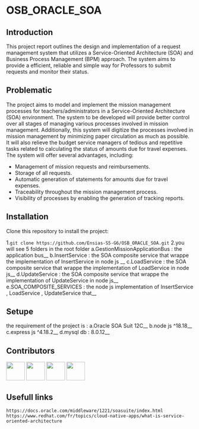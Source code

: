 # OSB_ORACLE_SOA

## Introduction
This project report outlines the design and implementation of a request management system
that utilizes a Service-Oriented Architecture (SOA) and Business Process Management (BPM)
approach. The system aims to provide a efficient, reliable and simple way for Professors to
submit requests and monitor their status.

## Problematic
The project aims to model and implement the mission management processes for teachers/administrators in a Service-Oriented Architecture (SOA) environment. The system to be developed will provide better control over all stages of managing various processes involved in mission management. Additionally, this system will digitize the processes involved in mission management by minimizing paper circulation as much as possible. It will also relieve the budget service managers of tedious and repetitive tasks related to calculating the status of amounts due for travel expenses. The system will offer several advantages, including:

- Management of mission requests and reimbursements.  
- Storage of all requests.
- Automatic generation of statements for amounts due for travel expenses.
- Traceability throughout the mission management process.
- Visibility of processes by enabling the generation of tracking reports.


## Installation
Clone this repository to install the project:

1.`git clone https://github.com/Ensias-S5-G6/OSB_ORACLE_SOA.git`
2.you will see 5 folders in the root folder
    a.GestionMissionApplicationBus : the application bus__
    b.InsertService : the SOA composite service that wrappe the implementation of InsertService in node js __
    c.LoadService :  the SOA composite service that wrappe the implementation of LoadService in node js__
    d.UpdateService : the SOA composite service that wrappe the implementation of UpdateService in node js__
    e.SOA_COMPOSITE_SERVICES : the node js  implementation of InsertService , LoadService , UpdateService that__

## Setupe
the requirement of the project is  : 
    a.Oracle SOA Suit 12C__
    b.node js ^18.18__
    c.express js  ^4.18.2__
    d.mysql db : 8.0.12__

## Contributors

[<img src="https://avatars.githubusercontent.com/u/96293231?v=4" width="50px">](https://github.com/GodWilldev)
[<img src="https://avatars.githubusercontent.com/u/148327695?v=4" width="50px">](https://github.com/dianeDev224)
[<img src="https://avatars.githubusercontent.com/u/125375032?v=4" width="50px">](https://github.com/ChaimaaRO)
[<img src="https://avatars.githubusercontent.com/u/101372554?v=4" width="50px">](https://github.com/houdasam)

## Usefull links
`https://docs.oracle.com/middleware/1221/soasuite/index.html`
`https://www.redhat.com/fr/topics/cloud-native-apps/what-is-service-oriented-architecture`




